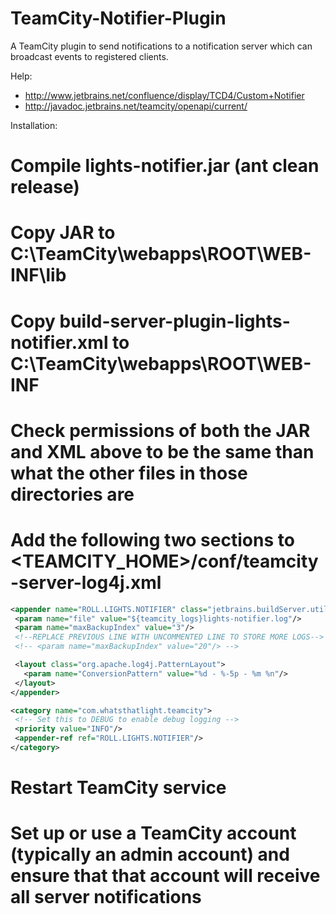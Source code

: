 TeamCity-Notifier-Plugin
========================

A TeamCity plugin to send notifications to a notification server which can broadcast events to registered clients.

Help:
* http://www.jetbrains.net/confluence/display/TCD4/Custom+Notifier
* http://javadoc.jetbrains.net/teamcity/openapi/current/

Installation:
# Compile lights-notifier.jar (ant clean release)
# Copy JAR to C:\TeamCity\webapps\ROOT\WEB-INF\lib
# Copy build-server-plugin-lights-notifier.xml to C:\TeamCity\webapps\ROOT\WEB-INF
# Check permissions of both the JAR and XML above to be the same than what the other files in those directories are
# Add the following two sections to <TEAMCITY_HOME>/conf/teamcity-server-log4j.xml

```xml
<appender name="ROLL.LIGHTS.NOTIFIER" class="jetbrains.buildServer.util.TCRollingFileAppender">
 <param name="file" value="${teamcity_logs}lights-notifier.log"/>
 <param name="maxBackupIndex" value="3"/>
 <!--REPLACE PREVIOUS LINE WITH UNCOMMENTED LINE TO STORE MORE LOGS-->
 <!-- <param name="maxBackupIndex" value="20"/> -->

 <layout class="org.apache.log4j.PatternLayout">
   <param name="ConversionPattern" value="%d - %-5p - %m %n"/>
 </layout>
</appender>

<category name="com.whatsthatlight.teamcity">
 <!-- Set this to DEBUG to enable debug logging -->
 <priority value="INFO"/>
 <appender-ref ref="ROLL.LIGHTS.NOTIFIER"/>
</category>
```

# Restart TeamCity service
# Set up or use a TeamCity account (typically an admin account) and ensure that that account will receive all server notifications
